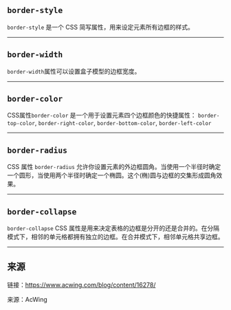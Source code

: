 ## `border-style`
`border-style` 是一个 CSS 简写属性，用来设定元素所有边框的样式。

---

## `border-width`
`border-width`属性可以设置盒子模型的边框宽度。

---

## `border-color`
CSS属性`border-color` 是一个用于设置元素四个边框颜色的快捷属性： `border-top-color`, `border-right-color`, `border-bottom-color`, `border-left-color`

---

## `border-radius`
CSS 属性 `border-radius` 允许你设置元素的外边框圆角。当使用一个半径时确定一个圆形，当使用两个半径时确定一个椭圆。这个(椭)圆与边框的交集形成圆角效果。

---

## `border-collapse`
`border-collapse` CSS 属性是用来决定表格的边框是分开的还是合并的。在分隔模式下，相邻的单元格都拥有独立的边框。在合并模式下，相邻单元格共享边框。

---

## 来源
链接：<a href="https://www.acwing.com/blog/content/16278/">https://www.acwing.com/blog/content/16278/</a>

来源：AcWing